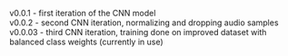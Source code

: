 v0.0.1 - first iteration of the CNN model  
v0.0.2 - second CNN iteration, normalizing and dropping audio samples  
v0.0.03 - third CNN iteration, training done on improved dataset with balanced class weights (currently in use)
